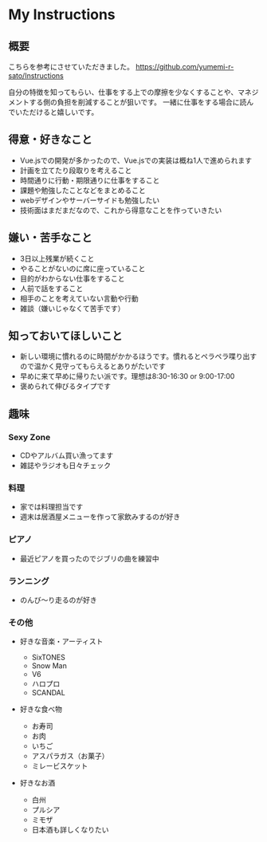 # My Instructions

## 概要

こちらを参考にさせていただきました。
https://github.com/yumemi-r-sato/Instructions

自分の特徴を知ってもらい、仕事をする上での摩擦を少なくすることや、マネジメントする側の負担を削減することが狙いです。
一緒に仕事をする場合に読んでいただけると嬉しいです。

## 得意・好きなこと

- Vue.jsでの開発が多かったので、Vue.jsでの実装は概ね1人で進められます
- 計画を立てたり段取りを考えること
- 時間通りに行動・期限通りに仕事をすること
- 課題や勉強したことなどをまとめること
- webデザインやサーバーサイドも勉強したい
- 技術面はまだまだなので、これから得意なことを作っていきたい

## 嫌い・苦手なこと

- 3日以上残業が続くこと
- やることがないのに席に座っていること
- 目的がわからない仕事をすること
- 人前で話をすること
- 相手のことを考えていない言動や行動
- 雑談（嫌いじゃなくて苦手です）

## 知っておいてほしいこと

- 新しい環境に慣れるのに時間がかかるほうです。慣れるとペラペラ喋り出すので温かく見守ってもらえるとありがたいです
- 早めに来て早めに帰りたい派です。理想は8:30-16:30 or 9:00-17:00
- 褒められて伸びるタイプです

## 趣味

### Sexy Zone

- CDやアルバム買い漁ってます
- 雑誌やラジオも日々チェック

### 料理

- 家では料理担当です
- 週末は居酒屋メニューを作って家飲みするのが好き

### ピアノ

- 最近ピアノを買ったのでジブリの曲を練習中

### ランニング

- のんび〜り走るのが好き

### その他
- 好きな音楽・アーティスト
  - SixTONES
  - Snow Man
  - V6
  - ハロプロ
  - SCANDAL

- 好きな食べ物
  - お寿司
  - お肉
  - いちご
  - アスパラガス（お菓子）
  - ミレービスケット

- 好きなお酒
  - 白州
  - プルシア
  - ミモザ
  - 日本酒も詳しくなりたい

